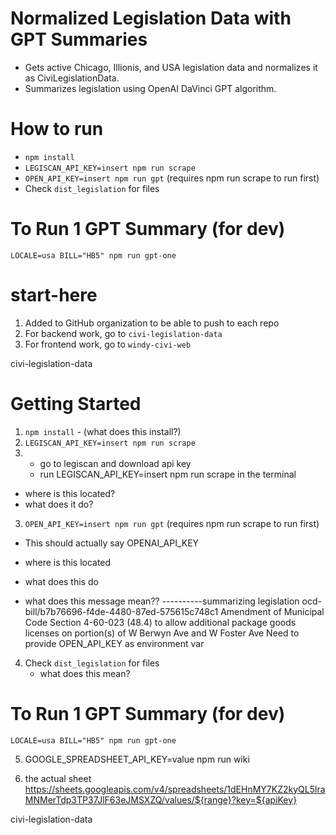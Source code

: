 # Normalized Legislation Data with GPT Summaries 

- Gets active Chicago, Illionis, and USA legislation data and normalizes it as CiviLegislationData.
- Summarizes legislation using OpenAI DaVinci GPT algorithm.

# How to run

- `npm install`
- `LEGISCAN_API_KEY=insert npm run scrape`
- `OPEN_API_KEY=insert npm run gpt` (requires npm run scrape to run first)
- Check `dist_legislation` for files

# To Run 1 GPT Summary (for dev)

`LOCALE=usa BILL="HB5" npm run gpt-one`


# start-here

1. Added to GitHub organization to be able to push to each repo
2. For backend work, go to `civi-legislation-data`
3. For frontend work, go to `windy-civi-web`

civi-legislation-data 

# Getting Started
1. `npm install` - (what does this install?)
2. `LEGISCAN_API_KEY=insert npm run scrape`
3.   - go to legiscan and download api key
     - run LEGISCAN_API_KEY=insert npm run scrape in the terminal
  -   where is this located?
  -   what does it do?


3. `OPEN_API_KEY=insert npm run gpt` (requires npm run scrape to run first)
  - This should actually say OPENAI_API_KEY
  - where is this located
  - what does this do

- what does this message mean??
----------summarizing legislation ocd-bill/b7b76696-f4de-4480-87ed-575615c748c1 Amendment of Municipal Code Section 4-60-023 (48.4) to allow additional package goods licenses on portion(s) of W Berwyn Ave and W Foster Ave
Need to provide OPEN_API_KEY as environment var




4.  Check `dist_legislation` for files
    - what does this mean?

# To Run 1 GPT Summary (for dev)

`LOCALE=usa BILL="HB5" npm run gpt-one`

5. GOOGLE_SPREADSHEET_API_KEY=value npm run wiki

6. the actual sheet https://sheets.googleapis.com/v4/spreadsheets/1dEHnMY7KZ2kyQL5lraMNMerTdp3TP37JlF63eJMSXZQ/values/${range}?key=${apiKey}
   


civi-legislation-data
